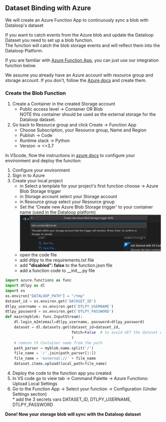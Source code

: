 ## Dataset Binding with Azure  
  
We will create an Azure Function App to continuously sync a blob with Dataloop's dataset  
  
If you want to catch events from the Azure blob and update the Dataloop Dataset you need to set up a blob function.  
The function will catch the blob storage events and will reflect them into the Dataloop Platform.  
  
If you are familiar with [Azure Function App](https://learn.microsoft.com/en-us/azure/azure-functions/create-first-function-vs-code-python), you can just use our integration function below.  
  
We assume you already have an Azure account with resource group and storage account. If you don't, follow the [Azure docs](https://learn.microsoft.com/en-us/azure/storage/common/storage-account-create) and create them.  
  
### Create the Blob Function  
1. Create a Container in the created Storage account  
   * Public access level -> Container OR Blob  
NOTE this container should be used as the external storage for the Dataloop dataset.  
2. Go back to Resource group and click Create -> Function App  
   * Choose Subscription, your Resource group, Name and Region  
   * Publish -> Code  
   * Runtime stack -> Python  
   * Version -> <=3.7  
  
In VScode, flow the instructions in [azure docs](https://learn.microsoft.com/en-us/azure/azure-functions/create-first-function-vs-code-python) to configure your environment and deploy the function:  
1. Configure your environment  
2. Sign in to Azure  
3. Create your local project  
   * in Select a template for your project's first function choose -> Azure Blob Storage trigger  
   * in Storage account select your Storage account  
   * in Resource group select your Resource group  
   * Set the 'Create new Azure Blob Storage trigger' to your container name (used in the Dataloop platform)  
    ![add_layer](../../../../assets/bind_azure/trigger_dataset.png)  
   * open the code file  
   * add dtlpy to the requirements.txt file  
   * add **"disabled": false** to the function.json file  
   * add a function code to \_\_init\_\_.py file  
  

```python
import azure.functions as func
import dtlpy as dl
import os
os.environ["DATALOOP_PATH"] = "/tmp"
dataset_id = os.environ.get('DATASET_ID')
dtlpy_username = os.environ.get('DTLPY_USERNAME')
dtlpy_password = os.environ.get('DTLPY_PASSWORD')
def main(myblob: func.InputStream):
    dl.login_m2m(email=dtlpy_username, password=dtlpy_password)
    dataset = dl.datasets.get(dataset_id=dataset_id,
                              fetch=False  # to avoid GET the dataset each time
                              )
    # remove th Container name from the path
    path_parser = myblob.name.split('/')
    file_name = '/'.join(path_parser[1:])
    file_name = 'external://' + file_name
    dataset.items.upload(local_path=file_name)
```
4. Deploy the code to the function app you created.  
5. In VS code go to view tab -> Command Palette -> Azure Functions: Upload Local Settings  
6. Go to the Function App -> Select your function -> Configuration (Under Settings section)  
       * add the 3 secrets vars DATASET_ID, DTLPY_USERNAME, DTLPY_PASSWORD  
  
**Done! Now your storage blob will sync with the Dataloop dataset**  

